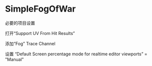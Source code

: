 # SimpleFogOfWar

必要的项目设置

打开“Support UV From Hit Results”

添加“Fog” Trace Channel

设置 “Default Screen percentage mode for realtime editor viewports” = "Manual"
